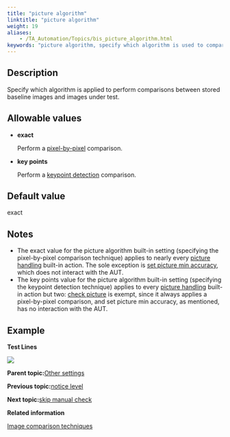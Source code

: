 ```yaml
--- 
title: "picture algorithm"
linktitle: "picture algorithm"
weight: 19
aliases: 
    - /TA_Automation/Topics/bis_picture_algorithm.html
keywords: "picture algorithm, specify which algorithm is used to compare between baseline image and image under test, choose algorithm to compare baseline image with image under test"
---
```


## Description

Specify which algorithm is applied to perform comparisons between stored baseline images and images under test.

## Allowable values

-   **exact**

    Perform a [pixel-by-pixel](/TA_Automation/Topics/aut_image_comparison_techniques.html) comparison.

-   **key points**

    Perform a [keypoint detection](/TA_Automation/Topics/aut_image_comparison_techniques.html) comparison.


## Default value

exact

## Notes

-   The exact value for the picture algorithm built-in setting \(specifying the pixel-by-pixel comparison technique\) applies to nearly every [picture handling](/TA_Automation/Topics/bia_picture_handling.html) built-in action. The sole exception is [set picture min accuracy](/TA_Automation/Topics/bia_set_picture_min_accuracy.html), which does not interact with the AUT.
-   The key points value for the picture algorithm built-in setting \(specifying the keypoint detection technique\) applies to every [picture handling](/TA_Automation/Topics/bia_picture_handling.html) built-in action but two: [check picture](/TA_Automation/Topics/bia_check_picture.html) is exempt, since it always applies a pixel-by-pixel comparison, and set picture min accuracy, as mentioned, has no interaction with the AUT.

## Example

**Test Lines**

![](/images//Images/bis_picture_algorithm_pgm.png)

**Parent topic:**[Other settings](/TA_Automation/Topics/bis_other.html)

**Previous topic:**[notice level](/TA_Automation/Topics/bis_notice_level.html)

**Next topic:**[skip manual check](/TA_Automation/Topics/bis_skip_manual_check.html)

**Related information**  


[Image comparison techniques](/TA_Automation/Topics/aut_image_comparison_techniques.html)

